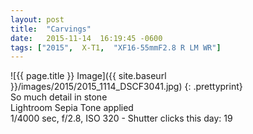 ```yaml
---
layout: post
title:  "Carvings"
date:   2015-11-14  16:19:45 -0600
tags: ["2015",  X-T1,  "XF16-55mmF2.8 R LM WR"]
---
```

![{{ page.title }} Image]({{ site.baseurl }}/images/2015/2015_1114_DSCF3041.jpg)
{: .prettyprint}  
So much detail in stone    
Lightroom Sepia Tone applied  
1/4000 sec, f/2.8, ISO 320 - Shutter clicks this day: 19
